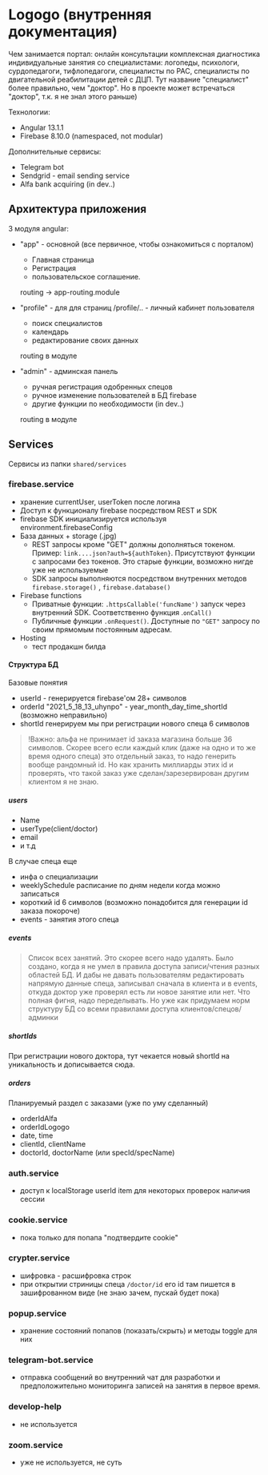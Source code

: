 # Logogo (внутренняя документация)

Чем занимается портал:
онлайн консультации комплексная диагностика индивидуальные занятия со специалистами:
логопеды, психологи, сурдопедагоги, тифлопедагоги, специалисты по РАС, специалисты по двигательной реабилитации детей с ДЦП. Тут название "специалист" более правильно, чем "доктор". Но в проекте может встречаться "доктор", т.к. я не знал этого раньше) 

Технологии: 
- Angular 13.1.1
- Firebase 8.10.0 (namespaced, not modular)

Дополнительные сервисы:
- Telegram bot
- Sendgrid - email sending service
- Alfa bank acquiring (in dev..)

## Архитектура приложения

3 модуля angular:
- "app" - основной (все первичное, чтобы ознакомиться с порталом)
   > 
   - Главная страница 
   - Регистрация
   - пользовательское соглашение. 
   >
   routing -> app-routing.module 
   
- "profile" - для для страниц /profile/.. - личный кабинет пользователя
   >
   - поиск специалистов
   - календарь
   - редактирование своих данных
   >
   routing в модуле

- "admin" - админская панель
   >
   - ручная регистрация одобренных спецов 
   - ручное изменение пользователей в БД firebase
   - другие функции по необходимости (in dev..)
   >
   routing в модуле

## Services

Сервисы из папки `shared/services`

### firebase.service
   
   - хранение currentUser, userToken после логина
   - Доступ к функционалу firebase посредством REST и SDK
   - firebase SDK инициализируется используя environment.firebaseConfig 
 - База данных + storage (.jpg)
   - REST запросы кроме "GET" должны дополняться токеном. Пример: `link....json?auth=${authToken}`. Присутствуют функции с запросами без токенов. Это старые функции, возможно нигде уже не используемые
   - SDK запросы выполняются посредством внутренних методов `firebase.storage()` , `firebase.database()`
- Firebase functions
   - Приватные функции: `.httpsCallable('funcName')` запуск через внутренний SDK. Соответственно функция .`onCall()` 
   - Публичные функции `.onRequest()`. Доступные по `"GET"` запросу по своим прямомым постоянным адресам.
- Hosting
   - тест продакшн билда 

#### Структура БД

Базовые понятия
- userId - генерируется firebase'ом 28+ символов
- orderId  "2021_5_18_13_uhynpo" - year_month_day_time_shortId (возможно неправильно)
- shortId генерируем мы при регистрации нового спеца 6 символов

>!Важно: альфа не принимает id заказа магазина больше 36 символов. Скорее всего если каждый клик (даже на одно и то же время одного спеца) это отдельный заказ, то надо генерить вообще рандомный id. Но как хранить миллиарды этих id и проверять, что такой заказ уже сделан/зарезервирован другим клиентом я не знаю.

##### users
 - Name
 - userType(client/doctor)
 - email
 - и т.д

В случае спеца еще
- инфа о специализации
- weeklySchedule расписание по дням недели когда можно записаться
- короткий id 6 символов (возможно понадобится для генерации id заказа покороче)
- events - занятия этого спеца

##### events 
   > Список всех занятий. Это скорее всего надо удалять. Было создано, когда я не умел в правила доступа записи/чтения разных областей БД. И дабы не давать пользователям редактировать напрямую данные спеца, записывал сначала в клиента и в events, откуда доктор уже проверял есть ли новое занятие или нет. Что полная фигня, надо переделывать. Но уже как придумаем норм структуру БД со всеми правилами доступа клиентов/спецов/админки

##### shortIds
   При регистрации нового доктора, тут чекается новый shortId на уникальность и дописывается сюда. 

##### orders
   Планируемый раздел с заказами (уже по уму сделанный)
   - orderIdAlfa
   - orderIdLogogo
   - date, time
   - clientId, clientName
   - doctorId, doctorName (или specId/specName)
   


### auth.service
   - доступ к localStorage userId item для некоторых проверок наличия сессии
   
### cookie.service
   - пока только для попапа "подтвердите cookie"

### crypter.service 
   - шифровка - расшифровка строк
   - при открытии стриницы спеца `/doctor/id` его id там пишется в зашифрованном виде (не знаю зачем, пускай будет пока)

### popup.service
   - хранение состояний попапов (показать/скрыть) и методы toggle для них

### telegram-bot.service
   - отправка сообщений во внутренний чат для разработки и предположительно мониторинга записей на занятия в первое время.

### develop-help 
   - не используется

### zoom.service
- уже не используется, не суть




